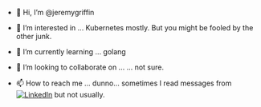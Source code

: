 - 👋 Hi, I’m @jeremygriffin
- 👀 I’m interested in ...
  Kubernetes mostly.  But you might be fooled by the other junk.
  
- 🌱 I’m currently learning ...
golang

- 💞️ I’m looking to collaborate on ...
... not sure.

- 📫 How to reach me ...
dunno... sometimes I read messages from <a target="_blank" href="https://www.linkedin.com/in/jeremy-g-b22728139/"><img src="https://img.shields.io/badge/LinkedIn-0077B5?style=for-the-badge&logo=linkedin&logoColor=white" alt="LinkedIn" /></a> but not usually.

<!---
jeremygriffin/jeremygriffin is a ✨ special ✨ repository because its `README.md` (this file) appears on your GitHub profile.
You can click the Preview link to take a look at your changes.
--->
